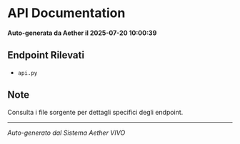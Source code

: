# API Documentation

**Auto-generata da Aether il 2025-07-20 10:00:39**

## Endpoint Rilevati

- `api.py`

## Note

Consulta i file sorgente per dettagli specifici degli endpoint.

---
*Auto-generato dal Sistema Aether VIVO*
